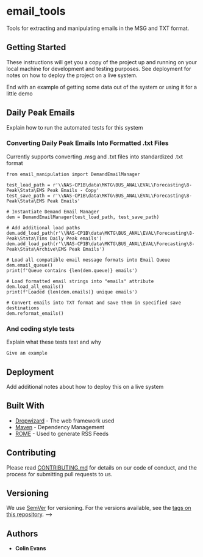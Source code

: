 # email_tools

Tools for extracting and manipulating emails in the MSG and TXT format.

## Getting Started

These instructions will get you a copy of the project up and running on your local machine for development and testing purposes. See deployment for notes on how to deploy the project on a live system.

<!-- 
### Prerequisites

What things you need to install the software and how to install them

```
Give examples
```

### Installing

A step by step series of examples that tell you how to get a development env running

Say what the step will be

```
Give the example
```

And repeat

```
until finished
```
-->

End with an example of getting some data out of the system or using it for a little demo

## Daily Peak Emails

Explain how to run the automated tests for this system

### Converting Daily Peak Emails Into Formatted .txt Files

Currently supports converting .msg and .txt files into standardized .txt format

```
from email_manipulation import DemandEmailManager

test_load_path = r'\\NAS-CP1B\data\MKTG\BUS_ANAL\EVAL\Forecasting\8-Peak\Stata\EMS Peak Emails - Copy'
test_save_path = r'\\NAS-CP1B\data\MKTG\BUS_ANAL\EVAL\Forecasting\8-Peak\Stata\EMS Peak Emails'

# Instantiate Demand Email Manager
dem = DemandEmailManager(test_load_path, test_save_path)

# Add additional load paths
dem.add_load_path(r'\\NAS-CP1B\data\MKTG\BUS_ANAL\EVAL\Forecasting\8-Peak\Stata\Tims Daily Peak emails')
dem.add_load_path(r'\\NAS-CP1B\data\MKTG\BUS_ANAL\EVAL\Forecasting\8-Peak\Stata\Archive\EMS Peak Emails')

# Load all compatible email message formats into Email Queue
dem.email_queue()
print(f'Queue contains {len(dem.queue)} emails')

# Load formatted email strings into "emails" attribute
dem.load_all_emails()
print(f'Loaded {len(dem.emails)} unique emails')

# Convert emails into TXT format and save them in specified save destinations
dem.reformat_emails()
```

### And coding style tests

Explain what these tests test and why

```
Give an example
```

## Deployment

Add additional notes about how to deploy this on a live system

## Built With

* [Dropwizard](http://www.dropwizard.io/1.0.2/docs/) - The web framework used
* [Maven](https://maven.apache.org/) - Dependency Management
* [ROME](https://rometools.github.io/rome/) - Used to generate RSS Feeds

## Contributing

Please read [CONTRIBUTING.md](https://gist.github.com/PurpleBooth/b24679402957c63ec426) for details on our code of conduct, and the process for submitting pull requests to us.

## Versioning

We use [SemVer](http://semver.org/) for versioning. For the versions available, see the [tags on this repository](https://github.com/your/project/tags). 
-->
## Authors

* **Colin Evans** 
<!--   *Initial work* - [PurpleBooth](https://github.com/PurpleBooth)

See also the list of [contributors](https://github.com/your/project/contributors) who participated in this project.

## License

This project is licensed under the MIT License - see the [LICENSE.md](LICENSE.md) file for details

## Acknowledgments

* Hat tip to anyone whose code was used
* Inspiration
* etc
--->
